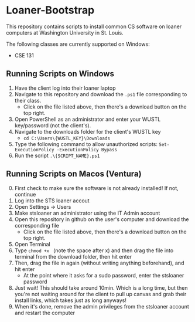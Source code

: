 # Loaner-Bootstrap

This repository contains scripts to install common CS software on loaner computers at Washington University in St. Louis.

The following classes are currently supported on Windows:
- CSE 131

## Running Scripts on Windows

1. Have the client log into their loaner laptop
2. Navigate to this repository and download the `.ps1` file corresponding to their class.
    - Click on the file listed above, then there's a download button on the top right.
3. Open PowerShell as an administrator and enter your WUSTL key/password (not the client's).
4. Navigate to the downloads folder for the client's WUSTL key
    - `cd C:\Users\{WUSTL_KEY}\Downloads`
5. Type the following command to allow unauthorized scripts: `Set-ExecutionPolicy -ExecutionPolicy Bypass`
6. Run the script `.\{SCRIPT_NAME}.ps1`

## Running Scripts on Macos (Ventura)

0. First check to make sure the software is not already installed! If not, continue
1. Log into the STS loaner accout
2. Open Settings -> Users
3. Make stsloaner an administrator using the IT Admin account
4. Open this repository in github on the user's computer and download the corresponding file
    - Click on the file listed above, then there's a download button on the top right.
5. Open Terminal
6. Type `chmod +x ` (note the space after x) and then drag the file into terminal from the download folder, then hit enter
7. Then, drag the file in again (without writing anything beforehand), and hit enter
    - At the point where it asks for a sudo password, enter the stsloaner password
8. Just wait! This should take around 10min. Which is a long time, but then you're not waiting around for the client to pull up canvas and grab their install links, which takes just as long anyways!
9. When it's done, remove the admin privileges from the stsloaner account and restart the computer
